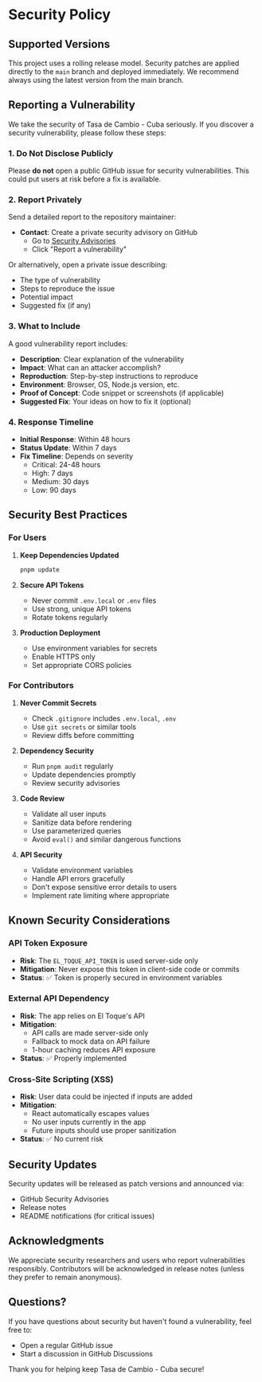 # Security Policy

## Supported Versions

This project uses a rolling release model. Security patches are applied directly to the `main` branch and deployed immediately. We recommend always using the latest version from the main branch.

## Reporting a Vulnerability

We take the security of Tasa de Cambio - Cuba seriously. If you discover a security vulnerability, please follow these steps:

### 1. Do Not Disclose Publicly

Please **do not** open a public GitHub issue for security vulnerabilities. This could put users at risk before a fix is available.

### 2. Report Privately

Send a detailed report to the repository maintainer:

- **Contact**: Create a private security advisory on GitHub
  - Go to [Security Advisories](https://github.com/ragnarok22/tasa-cambio-proxy/security/advisories)
  - Click "Report a vulnerability"

Or alternatively, open a private issue describing:

- The type of vulnerability
- Steps to reproduce the issue
- Potential impact
- Suggested fix (if any)

### 3. What to Include

A good vulnerability report includes:

- **Description**: Clear explanation of the vulnerability
- **Impact**: What can an attacker accomplish?
- **Reproduction**: Step-by-step instructions to reproduce
- **Environment**: Browser, OS, Node.js version, etc.
- **Proof of Concept**: Code snippet or screenshots (if applicable)
- **Suggested Fix**: Your ideas on how to fix it (optional)

### 4. Response Timeline

- **Initial Response**: Within 48 hours
- **Status Update**: Within 7 days
- **Fix Timeline**: Depends on severity
  - Critical: 24-48 hours
  - High: 7 days
  - Medium: 30 days
  - Low: 90 days

## Security Best Practices

### For Users

1. **Keep Dependencies Updated**

   ```bash
   pnpm update
   ```

2. **Secure API Tokens**
   - Never commit `.env.local` or `.env` files
   - Use strong, unique API tokens
   - Rotate tokens regularly

3. **Production Deployment**
   - Use environment variables for secrets
   - Enable HTTPS only
   - Set appropriate CORS policies

### For Contributors

1. **Never Commit Secrets**
   - Check `.gitignore` includes `.env.local`, `.env`
   - Use `git secrets` or similar tools
   - Review diffs before committing

2. **Dependency Security**
   - Run `pnpm audit` regularly
   - Update dependencies promptly
   - Review security advisories

3. **Code Review**
   - Validate all user inputs
   - Sanitize data before rendering
   - Use parameterized queries
   - Avoid `eval()` and similar dangerous functions

4. **API Security**
   - Validate environment variables
   - Handle API errors gracefully
   - Don't expose sensitive error details to users
   - Implement rate limiting where appropriate

## Known Security Considerations

### API Token Exposure

- **Risk**: The `EL_TOQUE_API_TOKEN` is used server-side only
- **Mitigation**: Never expose this token in client-side code or commits
- **Status**: ✅ Token is properly secured in environment variables

### External API Dependency

- **Risk**: The app relies on El Toque's API
- **Mitigation**:
  - API calls are made server-side only
  - Fallback to mock data on API failure
  - 1-hour caching reduces API exposure
- **Status**: ✅ Properly implemented

### Cross-Site Scripting (XSS)

- **Risk**: User data could be injected if inputs are added
- **Mitigation**:
  - React automatically escapes values
  - No user inputs currently in the app
  - Future inputs should use proper sanitization
- **Status**: ✅ No current risk

## Security Updates

Security updates will be released as patch versions and announced via:

- GitHub Security Advisories
- Release notes
- README notifications (for critical issues)

## Acknowledgments

We appreciate security researchers and users who report vulnerabilities responsibly. Contributors will be acknowledged in release notes (unless they prefer to remain anonymous).

## Questions?

If you have questions about security but haven't found a vulnerability, feel free to:

- Open a regular GitHub issue
- Start a discussion in GitHub Discussions

Thank you for helping keep Tasa de Cambio - Cuba secure!
